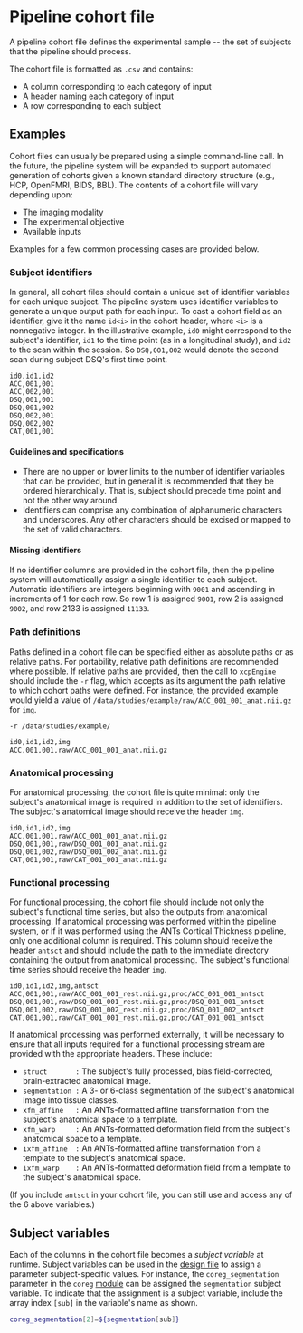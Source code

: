 Pipeline cohort file
====================

A pipeline cohort file defines the experimental sample -- the set of subjects that the pipeline should process.

 The cohort file is formatted as `.csv` and contains:

 * A column corresponding to each category of input
 * A header naming each category of input
 * A row corresponding to each subject

## Examples

Cohort files can usually be prepared using a simple command-line call. In the future, the pipeline system will be expanded to support automated generation of cohorts given a known standard directory structure (e.g., HCP, OpenFMRI, BIDS, BBL). The contents of a cohort file will vary depending upon:

 * The imaging modality
 * The experimental objective
 * Available inputs

Examples for a few common processing cases are provided below.

### Subject identifiers

In general, all cohort files should contain a unique set of identifier variables for each unique subject. The pipeline system uses identifier variables to generate a unique output path for each input. To cast a cohort field as an identifier, give it the name `id<i>` in the cohort header, where `<i>` is a nonnegative integer. In the illustrative example, `id0` might correspond to the subject's identifier, `id1` to the time point (as in a longitudinal study), and `id2` to the scan within the session. So `DSQ,001,002` would denote the second scan during subject DSQ's first time point.

```
id0,id1,id2
ACC,001,001
ACC,002,001
DSQ,001,001
DSQ,001,002
DSQ,002,001
DSQ,002,002
CAT,001,001
```

#### Guidelines and specifications

 * There are no upper or lower limits to the number of identifier variables that can be provided, but in general it is recommended that they be ordered hierarchically. That is, subject should precede time point and not the other way around.
 * Identifiers can comprise any combination of alphanumeric characters and underscores. Any other characters should be excised or mapped to the set of valid characters.

#### Missing identifiers

If no identifier columns are provided in the cohort file, then the pipeline system will automatically assign a single identifier to each subject. Automatic identifiers are integers beginning with `9001` and ascending in increments of 1 for each row. So row 1 is assigned `9001`, row 2 is assigned `9002`, and row 2133 is assigned `11133`.

### Path definitions

Paths defined in a cohort file can be specified either as absolute paths or as relative paths. For portability, relative path definitions are recommended where possible. If relative paths are provided, then the call to `xcpEngine` should include the `-r` flag, which accepts as its argument the path relative to which cohort paths were defined. For instance, the provided example would yield a value of `/data/studies/example/raw/ACC_001_001_anat.nii.gz` for `img`.
```
-r /data/studies/example/

id0,id1,id2,img
ACC,001,001,raw/ACC_001_001_anat.nii.gz
```

### Anatomical processing

For anatomical processing, the cohort file is quite minimal: only the subject's anatomical image is required in addition to the set of identifiers. The subject's anatomical image should receive the header `img`.

```
id0,id1,id2,img
ACC,001,001,raw/ACC_001_001_anat.nii.gz
DSQ,001,001,raw/DSQ_001_001_anat.nii.gz
DSQ,001,002,raw/DSQ_001_002_anat.nii.gz
CAT,001,001,raw/CAT_001_001_anat.nii.gz
```

### Functional processing

For functional processing, the cohort file should include not only the subject's functional time series, but also the outputs from anatomical processing. If anatomical processing was performed within the pipeline system, or if it was performed using the ANTs Cortical Thickness pipeline, only one additional column is required. This column should receive the header `antsct` and should include the path to the immediate directory containing the output from anatomical processing. The subject's functional time series should receive the header `img`.
```
id0,id1,id2,img,antsct
ACC,001,001,raw/ACC_001_001_rest.nii.gz,proc/ACC_001_001_antsct
DSQ,001,001,raw/DSQ_001_001_rest.nii.gz,proc/DSQ_001_001_antsct
DSQ,001,002,raw/DSQ_001_002_rest.nii.gz,proc/DSQ_001_002_antsct
CAT,001,001,raw/CAT_001_001_rest.nii.gz,proc/CAT_001_001_antsct
```

If anatomical processing was performed externally, it will be necessary to ensure that all inputs required for a functional processing stream are provided with the appropriate headers. These include:

 * `struct       :` The subject's fully processed, bias field-corrected, brain-extracted anatomical image.
 * `segmentation :` A 3- or 6-class segmentation of the subject's anatomical image into tissue classes. 
 * `xfm_affine   :` An ANTs-formatted affine transformation from the subject's anatomical space to a template.
 * `xfm_warp     :` An ANTs-formatted deformation field from the subject's anatomical space to a template.
 * `ixfm_affine  :` An ANTs-formatted affine transformation from a template to the subject's anatomical space.
 * `ixfm_warp    :` An ANTs-formatted deformation field from a template to the subject's anatomical space.
 
(If you include `antsct` in your cohort file, you can still use and access any of the 6 above variables.)

## Subject variables

Each of the columns in the cohort file becomes a _subject variable_ at runtime. Subject variables can be used in the [design file](https://pipedocs.github.io/config/design.html) to assign a parameter subject-specific values. For instance, the `coreg_segmentation` parameter in the `coreg` [module](https://pipedocs.github.io/modules/index.html) can be assigned the `segmentation` subject variable. To indicate that the assignment is a subject variable, include the array index `[sub]` in the variable's name as shown.
``` bash
coreg_segmentation[2]=${segmentation[sub]}
```
